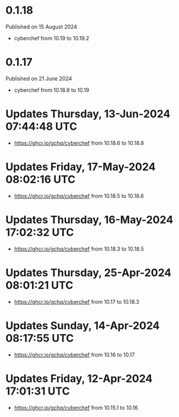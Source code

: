 # 0.1.18

Published on 15 August 2024

- cyberchef from 10.19 to 10.19.2

# 0.1.17

Published on 21 June 2024

- cyberchef from 10.18.8 to 10.19

# Updates Thursday, 13-Jun-2024 07:44:48 UTC
- https://ghcr.io/gchq/cyberchef from 10.18.6 to 10.18.8

# Updates Friday, 17-May-2024 08:02:16 UTC
- https://ghcr.io/gchq/cyberchef from 10.18.5 to 10.18.6

# Updates Thursday, 16-May-2024 17:02:32 UTC
- https://ghcr.io/gchq/cyberchef from 10.18.3 to 10.18.5

# Updates Thursday, 25-Apr-2024 08:01:21 UTC
- https://ghcr.io/gchq/cyberchef from 10.17 to 10.18.3

# Updates Sunday, 14-Apr-2024 08:17:55 UTC
- https://ghcr.io/gchq/cyberchef from 10.16 to 10.17

# Updates Friday, 12-Apr-2024 17:01:31 UTC
- https://ghcr.io/gchq/cyberchef from 10.15.1 to 10.16

